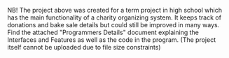 NB! The project above was created for a term project in high school which has the main functionality of a charity organizing system. It keeps track of donations and bake sale details but could still be improved in many ways.<br/>
Find the attached "Programmers Details" document explaining the Interfaces and Features as well as the code in the program. (The project itself cannot be uploaded due to file size constraints)
